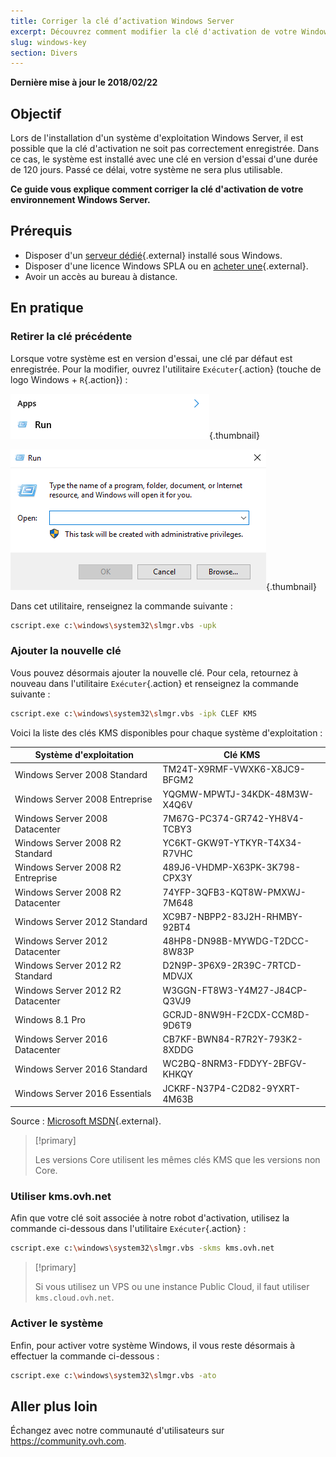 ```yaml
---
title: Corriger la clé d’activation Windows Server
excerpt: Découvrez comment modifier la clé d'activation de votre Windows Server
slug: windows-key
section: Divers
---
```


**Dernière mise à jour le 2018/02/22**

## Objectif

Lors de l'installation d'un système d'exploitation Windows Server, il est possible que la clé d'activation ne soit pas correctement enregistrée. Dans ce cas, le système est installé avec une clé en version d'essai d'une durée de 120 jours. Passé ce délai, votre système ne sera plus utilisable.

**Ce guide vous explique comment corriger la clé d'activation de votre environnement Windows Server.**


## Prérequis

- Disposer d'un [serveur dédié](https://www.ovh.com/fr/serveurs_dedies/){.external} installé sous Windows.
- Disposer d'une licence Windows SPLA ou en [acheter une](https://www.ovh.com/fr/serveurs_dedies/tarification-licences-windows-2014.xml){.external}.
- Avoir un accès au bureau à distance.


## En pratique

### Retirer la clé précédente

Lorsque votre système est en version d'essai, une clé par défaut est enregistrée. Pour la modifier, ouvrez l'utilitaire `Exécuter`{.action} (touche de logo Windows + `R`{.action}) :

![Activation de l'utilitaire Exécuter](images/executer.png){.thumbnail}


![Exécuter](images/executer2.png){.thumbnail}

Dans cet utilitaire, renseignez la commande suivante :

```bash
cscript.exe c:\windows\system32\slmgr.vbs -upk
```

### Ajouter la nouvelle clé

Vous pouvez désormais ajouter la nouvelle clé. Pour cela, retournez à nouveau dans l'utilitaire `Exécuter`{.action} et renseignez la commande suivante :
```bash
cscript.exe c:\windows\system32\slmgr.vbs -ipk CLEF KMS
```

Voici la liste des clés KMS disponibles pour chaque système d'exploitation :

|Système d'exploitation|Clé KMS|
|---|---|
|Windows Server 2008 Standard|TM24T-X9RMF-VWXK6-X8JC9-BFGM2|
|Windows Server 2008 Entreprise|YQGMW-MPWTJ-34KDK-48M3W-X4Q6V|
|Windows Server 2008 Datacenter|7M67G-PC374-GR742-YH8V4-TCBY3|
|Windows Server 2008 R2 Standard|YC6KT-GKW9T-YTKYR-T4X34-R7VHC|
|Windows Server 2008 R2 Entreprise|489J6-VHDMP-X63PK-3K798-CPX3Y|
|Windows Server 2008 R2 Datacenter|74YFP-3QFB3-KQT8W-PMXWJ-7M648|
|Windows Server 2012 Standard|XC9B7-NBPP2-83J2H-RHMBY-92BT4|
|Windows Server 2012 Datacenter|48HP8-DN98B-MYWDG-T2DCC-8W83P|
|Windows Server 2012 R2 Standard|D2N9P-3P6X9-2R39C-7RTCD-MDVJX|
|Windows Server 2012 R2 Datacenter|W3GGN-FT8W3-Y4M27-J84CP-Q3VJ9|
|Windows 8.1 Pro|GCRJD-8NW9H-F2CDX-CCM8D-9D6T9|
|Windows Server 2016 Datacenter|CB7KF-BWN84-R7R2Y-793K2-8XDDG|
|Windows Server 2016 Standard|WC2BQ-8NRM3-FDDYY-2BFGV-KHKQY|
|Windows Server 2016 Essentials|JCKRF-N37P4-C2D82-9YXRT-4M63B|

Source : [Microsoft MSDN](http://ovh.to/Vc3xCSD){.external}.


> [!primary]
>
> Les versions Core utilisent les mêmes clés KMS que les versions non Core.
> 


### Utiliser kms.ovh.net

Afin que votre clé soit associée à notre robot d'activation, utilisez la commande ci-dessous dans l'utilitaire `Exécuter`{.action} :

```bash
cscript.exe c:\windows\system32\slmgr.vbs -skms kms.ovh.net
```

> [!primary]
>
> Si vous utilisez un VPS ou une instance Public Cloud, il faut utiliser `kms.cloud.ovh.net`.
> 

### Activer le système
Enfin, pour activer votre système Windows, il vous reste désormais à effectuer la commande ci-dessous :

```bash
cscript.exe c:\windows\system32\slmgr.vbs -ato
```

## Aller plus loin

Échangez avec notre communauté d'utilisateurs sur <https://community.ovh.com>.